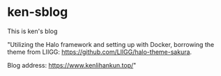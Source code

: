 # ken-sblog
This is ken's blog

"Utilizing the Halo framework and setting up with Docker, borrowing the theme from LIIGG: https://github.com/LIlGG/halo-theme-sakura.

Blog address: https://www.kenlihankun.top/"
